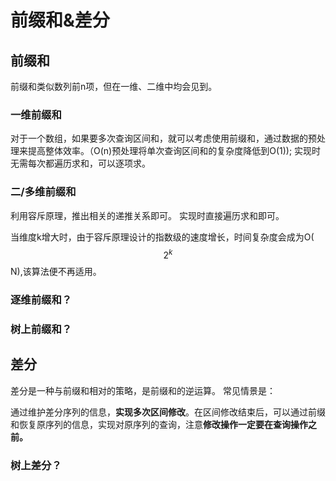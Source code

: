 # 前缀和&差分

## 前缀和

前缀和类似数列前n项，但在一维、二维中均会见到。

### 一维前缀和

对于一个数组，如果要多次查询区间和，就可以考虑使用前缀和，通过数据的预处理来提高整体效率。（O(n)预处理将单次查询区间和的复杂度降低到O(1));
实现时无需每次都遍历求和，可以逐项求。

### 二/多维前缀和

利用容斥原理，推出相关的递推关系即可。
实现时直接遍历求和即可。

当维度k增大时，由于容斥原理设计的指数级的速度增长，时间复杂度会成为O($$2^k$$N),该算法便不再适用。

### 逐维前缀和？

### 树上前缀和？

## 差分

差分是一种与前缀和相对的策略，是前缀和的逆运算。
常见情景是：

通过维护差分序列的信息，**实现多次区间修改**。在区间修改结束后，可以通过前缀和恢复原序列的信息，实现对原序列的查询，注意**修改操作一定要在查询操作之前。**

### 树上差分？

